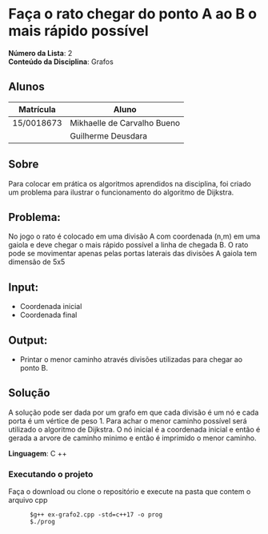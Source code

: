 # Faça o rato chegar do ponto A ao B o mais rápido possível

**Número da Lista**: 2<br>
**Conteúdo da Disciplina**: Grafos<br>

## Alunos
|Matrícula | Aluno |
| -- | -- |
| 15/0018673  |  Mikhaelle de Carvalho Bueno |
|   |  Guilherme Deusdara |

## Sobre 

Para colocar em prática os algoritmos aprendidos na disciplina, foi criado um problema para ilustrar o funcionamento do algoritmo de Dijkstra.

## Problema:

No jogo o rato é colocado em uma divisão A com coordenada (n,m) em uma gaiola e deve chegar o mais rápido possível a linha de chegada B. O rato pode se movimentar apenas pelas portas laterais das divisões  A gaiola tem dimensão de 5x5

## Input:

- Coordenada inicial 
- Coordenada final

## Output:

- Printar o menor caminho através divisões utilizadas para chegar ao ponto B.

## Solução
A solução pode ser dada por um grafo em que cada divisão é um nó e cada porta é um vértice de peso 1. Para achar o menor caminho possível será utilizado o algoritmo de Dijkstra. O nó inicial é a coordenada inicial e então é gerada a arvore de caminho minimo e então é imprimido o menor caminho.

**Linguagem**: C ++

### Executando o projeto

Faça o download ou clone o repositório e execute na pasta que contem o arquivo cpp

          $g++ ex-grafo2.cpp -std=c++17 -o prog
          $./prog
  
